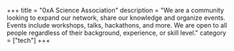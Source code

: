 +++
title = "0xA Science Association"
description = "We are a community looking to expand our network, share our knowledge and organize events. Events include workshops, talks, hackathons, and more. We are open to all people regardless of their background, experience, or skill level."
category = ["tech"]
+++
